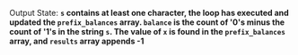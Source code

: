 Output State: **`s` contains at least one character, the loop has executed and updated the `prefix_balances` array. `balance` is the count of '0's minus the count of '1's in the string `s`. The value of `x` is found in the `prefix_balances` array, and `results` array appends -1**
